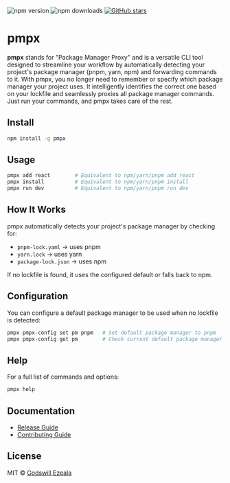 ![npm version](https://img.shields.io/npm/v/pmpx)
![npm downloads](https://img.shields.io/npm/dw/pmpx)
[![GitHub stars](https://img.shields.io/github/stars/Bobbyjsx/pmpx?style=social)](https://github.com/Bobbyjsx/pmpx)


# pmpx

**pmpx** stands for "Package Manager Proxy" and is a versatile CLI tool designed to streamline your workflow by automatically detecting your project's package manager (pnpm, yarn, npm) and forwarding commands to it. With pmpx, you no longer need to remember or specify which package manager your project uses. It intelligently identifies the correct one based on your lockfile and seamlessly proxies all package manager commands. Just run your commands, and pmpx takes care of the rest.

## Install

```bash
npm install -g pmpx
```

## Usage

```bash
pmpx add react        # Equivalent to npm/yarn/pnpm add react
pmpx install          # Equivalent to npm/yarn/pnpm install
pmpx run dev          # Equivalent to npm/yarn/pnpm run dev
```

## How It Works

pmpx automatically detects your project's package manager by checking for:
- `pnpm-lock.yaml` → uses pnpm
- `yarn.lock` → uses yarn
- `package-lock.json` → uses npm

If no lockfile is found, it uses the configured default or falls back to npm.

## Configuration

You can configure a default package manager to be used when no lockfile is detected:

```bash
pmpx pmpx-config set pm pnpm   # Set default package manager to pnpm
pmpx pmpx-config get pm        # Check current default package manager
```

## Help

For a full list of commands and options:

```bash
pmpx help
```

## Documentation
- [Release Guide](docs/RELEASING.md)
- [Contributing Guide](docs/CONTRIBUTING.md)

## License

MIT © [Godswill Ezeala](https://github.com/Bobbyjsx)

